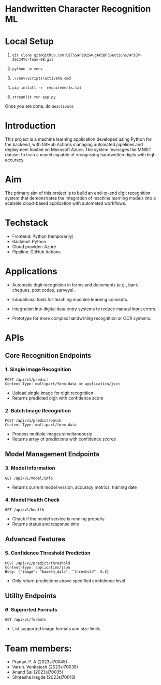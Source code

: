 # Handwritten Character Recognition ML

# Local Setup

1. `git clone git@github.com:BITSSAP2025AugAPIBP3Sections/APIBP-20234YC-Team-08.git`

2. `python -m venv`

3. `.\venv\Scripts\activate.cmd`

4. `pip install -r  requirements.txt`

5. `streamlit run app.py`

Once you are done, do `deactivate`

# Introduction

This project is a machine learning application developed using Python for the backend, with GitHub Actions managing automated pipelines and deployment hosted on Microsoft Azure. The system leverages the MNIST dataset to train a model capable of recognizing handwritten digits with high accuracy.

# Aim

The primary aim of this project is to build an end-to-end digit recognition system that demonstrates the integration of machine learning models into a scalable cloud-based application with automated workflows.

# Techstack

* Frontend: Python (temporarily) 
* Backend: Python
* Cloud provider: Azure
* Pipeline: GitHub Actions

# Applications

* Automatic digit recognition in forms and documents (e.g., bank cheques, post codes, surveys).

* Educational tools for teaching machine learning concepts.

* Integration into digital data entry systems to reduce manual input errors.

* Prototype for more complex handwriting recognition or OCR systems.

# APIs

## Core Recognition Endpoints

### 1. Single Image Recognition
```
POST /api/v1/predict
Content-Type: multipart/form-data or application/json
```
- Upload single image for digit recognition
- Returns predicted digit with confidence score

### 2. Batch Image Recognition
```
POST /api/v1/predict/batch
Content-Type: multipart/form-data
```
- Process multiple images simultaneously
- Returns array of predictions with confidence scores

## Model Management Endpoints

### 3. Model Information
```
GET /api/v1/model/info
```
- Returns current model version, accuracy metrics, training date

### 4. Model Health Check
```
GET /api/v1/health
```
- Check if the model service is running properly
- Returns status and response time

## Advanced Features

### 5. Confidence Threshold Prediction
```
POST /api/v1/predict/threshold
Content-Type: application/json
Body: {"image": "base64_data", "threshold": 0.8}
```
- Only return predictions above specified confidence level

## Utility Endpoints

### 6. Supported Formats
```
GET /api/v1/formats
```
- List supported image formats and size limits

# Team members:

* Pranav. P. A (2023sl70045)
* Varun. Venkatesh (2023sl70038)
* Anand Sai (2023sl70035)
* Shreesha Hegde (2023sl70018)


